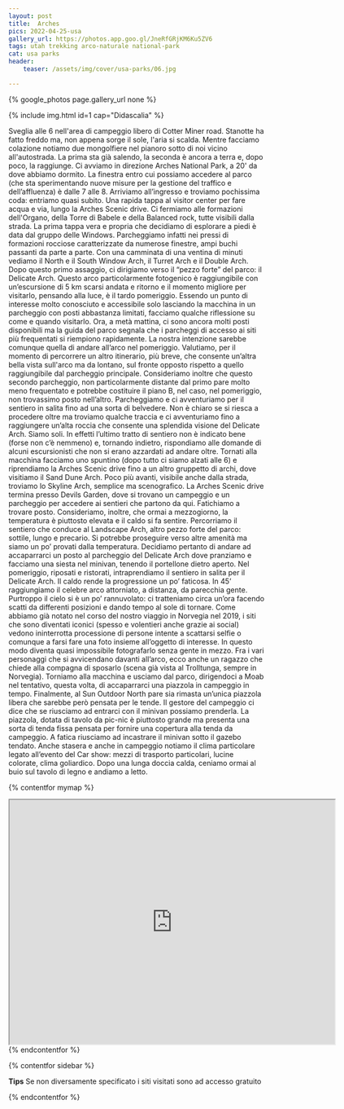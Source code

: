 ```yaml
---
layout: post
title:  Arches
pics: 2022-04-25-usa
gallery_url: https://photos.app.goo.gl/JneRfGRjKM6Ku5ZV6
tags: utah trekking arco-naturale national-park
cat: usa parks
header:
    teaser: /assets/img/cover/usa-parks/06.jpg

---
```


{% google_photos page.gallery_url none %}

{% include img.html id=1 cap="Didascalia" %}

Sveglia alle 6 nell'area di campeggio libero di Cotter Miner road. Stanotte ha fatto freddo ma, non appena sorge il sole, l'aria si scalda. Mentre facciamo colazione notiamo due mongolfiere nel pianoro sotto di noi vicino all'autostrada. La prima sta già salendo, la seconda è ancora a terra e, dopo poco, la raggiunge.
Ci avviamo in direzione Arches National Park, a 20' da dove abbiamo dormito. La finestra entro cui possiamo accedere al parco (che sta sperimentando nuove misure per la gestione del traffico e dell’affluenza) è dalle 7 alle 8. Arriviamo all’ingresso e troviamo pochissima coda: entriamo quasi subito. Una rapida tappa al visitor center per fare acqua e via, lungo la Arches Scenic drive. Ci fermiamo alle formazioni dell'Organo, della Torre di Babele e della Balanced rock, tutte visibili dalla strada. La prima tappa vera e propria che decidiamo di esplorare a piedi è data dal gruppo delle Windows. Parcheggiamo infatti nei pressi di formazioni rocciose caratterizzate da numerose finestre, ampi buchi passanti da parte a parte. Con una camminata di una ventina di minuti vediamo il North e il South Window Arch, il Turret Arch e il Double Arch.
Dopo questo primo assaggio, ci dirigiamo verso il “pezzo forte” del parco: il Delicate Arch. Questo arco particolarmente fotogenico è raggiungibile con un’escursione di 5 km scarsi andata e ritorno e il momento migliore per visitarlo, pensando alla luce, è il tardo pomeriggio. Essendo un punto di interesse molto conosciuto e accessibile solo lasciando la macchina in un parcheggio con posti abbastanza limitati, facciamo qualche riflessione su come e quando visitarlo. Ora, a metà mattina, ci sono ancora molti posti disponibili ma la guida del parco segnala che i parcheggi di accesso ai siti più frequentati si riempiono rapidamente. La nostra intenzione sarebbe comunque quella di andare all’arco nel pomeriggio. Valutiamo, per il momento di percorrere un altro itinerario, più breve, che consente un’altra bella vista sull'arco ma da lontano, sul fronte opposto rispetto a quello raggiungibile dal parcheggio principale. Consideriamo inoltre che questo secondo parcheggio, non particolarmente distante dal primo pare molto meno frequentato e potrebbe costituire il piano B, nel caso, nel pomeriggio, non trovassimo posto nell’altro. Parcheggiamo e ci avventuriamo per il sentiero in salita fino ad una sorta di belvedere. Non è chiaro se si riesca a procedere oltre ma troviamo qualche traccia e ci avventuriamo fino a raggiungere un’alta roccia che consente una splendida visione del Delicate Arch. Siamo soli. In effetti l’ultimo tratto di sentiero non è indicato bene (forse non c’è nemmeno) e, tornando indietro, rispondiamo alle domande di alcuni escursionisti che non si erano azzardati ad andare oltre. Tornati alla macchina facciamo uno spuntino (dopo tutto ci siamo alzati alle 6) e riprendiamo la Arches Scenic drive fino a un altro gruppetto di archi, dove visitiamo il Sand Dune Arch. Poco più avanti, visibile anche dalla strada, troviamo lo Skyline Arch, semplice ma scenografico. La Arches Scenic drive termina presso Devils Garden, dove si trovano un campeggio e un parcheggio per accedere ai sentieri che partono da qui. Fatichiamo a trovare posto. Consideriamo, inoltre, che ormai a mezzogiorno, la temperatura è piuttosto elevata e il caldo si fa sentire. Percorriamo il sentiero che conduce al Landscape Arch, altro pezzo forte del parco: sottile, lungo e precario. Si potrebbe proseguire verso altre amenità ma siamo un po’ provati dalla temperatura. Decidiamo pertanto di andare ad accaparrarci un posto al parcheggio del Delicate Arch dove pranziamo e facciamo una siesta nel minivan, tenendo il portellone dietro aperto. Nel pomeriggio, riposati e ristorati, intraprendiamo il sentiero in salita per il Delicate Arch. Il caldo rende la progressione un po’ faticosa. In 45’ raggiungiamo il celebre arco attorniato, a distanza, da parecchia gente. Purtroppo il cielo si è un po’ rannuvolato: ci tratteniamo circa un’ora facendo scatti da differenti posizioni e dando tempo al sole di tornare. Come abbiamo già notato nel corso del nostro viaggio in Norvegia nel 2019, i siti che sono diventati iconici (spesso e volentieri anche grazie ai social) vedono ininterrotta processione di persone intente a scattarsi selfie o comunque a farsi fare una foto insieme all’oggetto di interesse. In questo modo diventa quasi impossibile fotografarlo  senza gente in mezzo. Fra i vari personaggi che si avvicendano davanti all’arco, ecco anche un ragazzo che chiede alla compagna di sposarlo (scena già vista al Trolltunga, sempre in Norvegia). Torniamo alla macchina e usciamo dal parco, dirigendoci a Moab nel tentativo, questa volta, di accaparrarci una piazzola in campeggio in tempo. Finalmente, al Sun Outdoor North pare sia rimasta un’unica piazzola libera che sarebbe però pensata per le tende. Il gestore del campeggio ci dice che se riusciamo ad entrarci con il minivan possiamo prenderla. La piazzola, dotata di tavolo da pic-nic è piuttosto grande ma presenta una sorta di tenda fissa pensata per fornire una copertura alla tenda da campeggio. A fatica riusciamo ad incastrare il minivan sotto il gazebo tendato. Anche stasera e anche in campeggio notiamo il clima particolare legato all’evento del Car show: mezzi di trasporto particolari, lucine colorate, clima goliardico. Dopo una lunga doccia calda, ceniamo ormai al buio sul tavolo di legno e andiamo a letto.

{% contentfor mymap %}
<iframe src="https://www.google.com/maps/d/embed?mid=13cXpTB6faX0u_u9aHoMVHim-1x6G5r4&ehbc=2E312F" width="640" height="480"></iframe>
{% endcontentfor %}

{% contentfor sidebar %}

**Tips**
Se non diversamente specificato i siti visitati sono ad accesso gratuito

{% endcontentfor %}